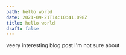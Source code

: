 ```yaml
---
path: hello world
date: 2021-09-21T14:10:41.098Z
title: hello world
draft: false
---
```

veery interesting blog post I'm not sure about